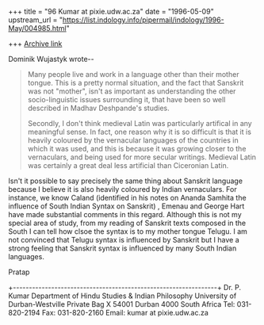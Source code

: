 +++
title = "96 Kumar at pixie.udw.ac.za"
date = "1996-05-09"
upstream_url = "https://list.indology.info/pipermail/indology/1996-May/004985.html"

+++
[Archive link](https://list.indology.info/pipermail/indology/1996-May/004985.html)

Dominik Wujastyk wrote--

>Many people live and work in a language other than their mother tongue.
>This is a pretty normal situation, and the fact that Sanskrit was not
>"mother", isn't as important as understanding the other socio-linguistic
>issues surrounding it, that have been so well described in Madhav
>Deshpande's studies.
>
>Secondly, I don't think medieval Latin was particularly artifical in any
>meaningful sense.  In fact, one reason why it is so difficult is that it
>is heavily coloured by the vernacular languages of the countries in which
>it was used, and this is because it was growing closer to the vernaculars,
>and being used for more secular writings.  Medieval Latin was certainly a
>great deal less artificial than Ciceronian Latin.
>

Isn't it possible to say precisely the same thing about Sanskrit language
because I believe it is also heavily coloured by Indian vernaculars.  For
instance, we know Caland (identified in his notes on Ananda Samhita the
influence of South Indian Syntax on Sanskrit) , Emenau and George Hart have
made substantial comments in this regard.  Although this is not my special
area of study, from my reading of Sanskrit texts composed in the South I
can tell how clsoe the syntax is to my mother tongue Telugu.  I am not
convinced that Telugu syntax is influenced by Sanskrit but I have a strong
feeling that Sanskrit syntax is influenced by many South Indian languages.

Pratap


+----------------------------------------------------------------+
Dr. P. Kumar
Department of Hindu Studies & Indian Philosophy
University of Durban-Westville
Private Bag X 54001
Durban
4000
South Africa
Tel: 031-820-2194
Fax: 031-820-2160
Email: kumar at pixie.udw.ac.za







